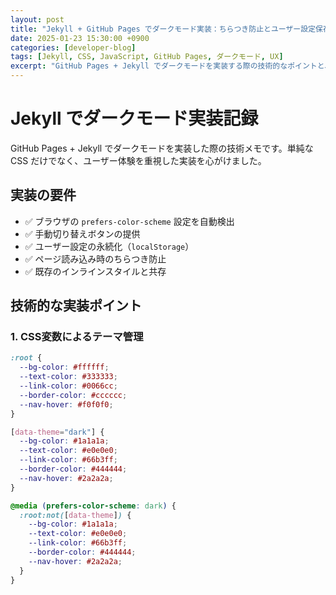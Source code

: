 ```yaml
---
layout: post
title: "Jekyll + GitHub Pages でダークモード実装：ちらつき防止とユーザー設定保存"
date: 2025-01-23 15:30:00 +0900
categories: [developer-blog]
tags: [Jekyll, CSS, JavaScript, GitHub Pages, ダークモード, UX]
excerpt: "GitHub Pages + Jekyll でダークモードを実装する際の技術的なポイントと、ちらつき防止の仕組みについて詳しく解説します。"
---
```


# Jekyll でダークモード実装記録

GitHub Pages + Jekyll でダークモードを実装した際の技術メモです。単純な CSS だけでなく、ユーザー体験を重視した実装を心がけました。

## 実装の要件

- ✅ ブラウザの `prefers-color-scheme` 設定を自動検出
- ✅ 手動切り替えボタンの提供
- ✅ ユーザー設定の永続化（`localStorage`）
- ✅ ページ読み込み時のちらつき防止
- ✅ 既存のインラインスタイルと共存

## 技術的な実装ポイント

### 1. CSS変数によるテーマ管理

```css
:root {
  --bg-color: #ffffff;
  --text-color: #333333;
  --link-color: #0066cc;
  --border-color: #cccccc;
  --nav-hover: #f0f0f0;
}

[data-theme="dark"] {
  --bg-color: #1a1a1a;
  --text-color: #e0e0e0;
  --link-color: #66b3ff;
  --border-color: #444444;
  --nav-hover: #2a2a2a;
}

@media (prefers-color-scheme: dark) {
  :root:not([data-theme]) {
    --bg-color: #1a1a1a;
    --text-color: #e0e0e0;
    --link-color: #66b3ff;
    --border-color: #444444;
    --nav-hover: #2a2a2a;
  }
}
